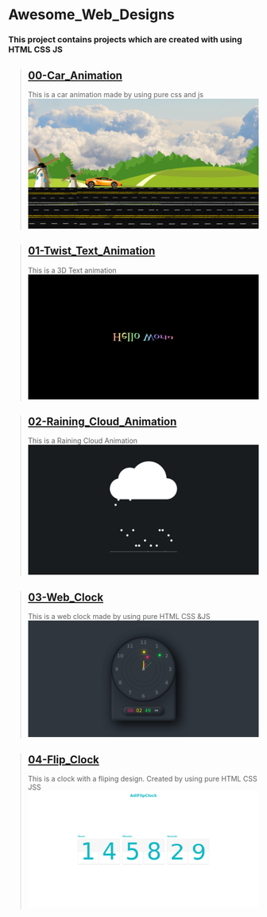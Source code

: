 # Awesome_Web_Designs

### This project contains projects which are created with using HTML CSS JS


> ## [00-Car_Animation](https://adithyana2005.github.io/Awesome_Web_Designs/00-Car_Animation/index.html)
>
> This is a car animation made by using pure css and js
> ![Car_Animation](./github/00_Screenshot.png)


> ## [01-Twist_Text_Animation](https://adithyana2005.github.io/Awesome_Web_Designs/01-Twist_Text_Animation/index.html)
>
> This is a 3D Text animation
> ![Twist_Text_Animation](./github/01_Screenshot.png)


> ## [02-Raining_Cloud_Animation](https://adithyana2005.github.io/Awesome_Web_Designs/02-Raining_Cloud_Animation/index.html)
>
> This is a Raining Cloud Animation
> ![Raining_Cloud_Animation](./github/02_Screenshot.png)


> ## [03-Web_Clock](https://adithyana2005.github.io/Awesome_Web_Designs/03-Web_Clock/index.html)
>
> This is a web clock made by using pure HTML CSS &JS
> ![Raining_Cloud_Animation](./github/03_Screenshot.png)



> ## [04-Flip_Clock](https://adithyana2005.github.io/Awesome_Web_Designs/04-Flip_Clock/index.html)
>
> This is a clock with a fliping design. Created by using pure HTML CSS JSS
> ![Raining_Cloud_Animation](./github/04_Screenshot.png)
